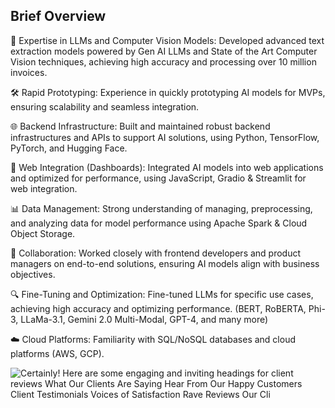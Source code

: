 ## Brief Overview

🚀 Expertise in LLMs and Computer Vision Models: Developed advanced text extraction models powered by Gen AI LLMs and State of the Art Computer Vision techniques, achieving high accuracy and processing over 10 million invoices.


🛠️ Rapid Prototyping: Experience in quickly prototyping AI models for MVPs, ensuring scalability and seamless integration.


🌐 Backend Infrastructure: Built and maintained robust backend infrastructures and APIs to support AI solutions, using Python, TensorFlow, PyTorch, and Hugging Face.


🌟 Web Integration (Dashboards): Integrated AI models into web applications and optimized for performance, using JavaScript, Gradio & Streamlit for web integration.


📊 Data Management: Strong understanding of managing, preprocessing, and analyzing data for model performance using Apache Spark & Cloud Object Storage.


🤝 Collaboration: Worked closely with frontend developers and product managers on end-to-end solutions, ensuring AI models align with business objectives.


🔍 Fine-Tuning and Optimization: Fine-tuned LLMs for specific use cases, achieving high accuracy and optimizing performance. (BERT, RoBERTA, Phi-3, LLaMa-3.1, Gemini 2.0 Multi-Modal, GPT-4, and many more)

☁️ Cloud Platforms: Familiarity with SQL/NoSQL databases and cloud platforms (AWS, GCP).

![Certainly! Here are some engaging and inviting headings for client reviews What Our Clients Are Saying Hear From Our Happy Customers Client Testimonials Voices of Satisfaction Rave Reviews Our Cli](https://github.com/user-attachments/assets/807d2564-a8a7-47df-b0bc-062745235f0a)
